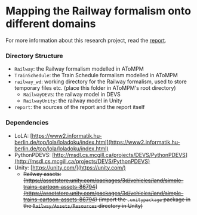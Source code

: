 # Mapping the Railway formalism onto different domains

For more information about this research project, read the [report](report/report.pdf).

### Directory Structure

- `Railway`: the Railway formalism modelled in AToMPM
- `TrainSchedule`: the Train Schedule formalism modelled in AToMPM
- `railway_wd`: working directory for the Railway formalism, used to store temporary files etc. (place this folder in AToMPM's root directory)
    - `RailwayDEVS`: the railway model in DEVS
    - `RailwayUnity`: the railway model in Unity
- `report`: the sources of the report and the report itself

### Dependencies

- LoLA: [https://www2.informatik.hu-berlin.de/top/lola/loladoku/index.html](https://www2.informatik.hu-berlin.de/top/lola/loladoku/index.html)
- PythonPDEVS: [http://msdl.cs.mcgill.ca/projects/DEVS/PythonPDEVS](http://msdl.cs.mcgill.ca/projects/DEVS/PythonPDEVS)
- Unity: [https://unity.com/](https://unity.com/)
    - ~~Railway assets: [https://assetstore.unity.com/packages/3d/vehicles/land/simple-trains-cartoon-assets-86794](https://assetstore.unity.com/packages/3d/vehicles/land/simple-trains-cartoon-assets-86794) (import the `.unitypackage` package in the `Railway/Assets/Resources` directory in Unity)~~